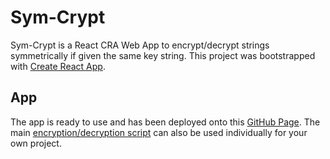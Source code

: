 # Sym-Crypt

Sym-Crypt is a React CRA Web App to encrypt/decrypt strings symmetrically if given the same key string.
This project was bootstrapped with [Create React App](https://github.com/facebook/create-react-app).

## App

The app is ready to use and has been deployed onto this [GitHub Page](https://kan-liu.github.io/Sym-Crypt/).
The main [encryption/decryption script](https://github.com/Kan-Liu/sym-crypt/blob/master/src/symCrypt.js) can also be used individually for your own project.
